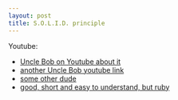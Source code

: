 ```yaml
---
layout: post
title: S.O.L.I.D. principle
---
```


Youtube:
* [Uncle Bob on Youtube about it](https://www.youtube.com/watch?v=t86v3N4OshQ)
* [another Uncle Bob youtube link](https://www.youtube.com/watch?v=TMuno5RZNeE)
* [some other dude](https://www.youtube.com/channel/UCmn2_yh6afE1e9RdgHonVdg)
* [good, short and easy to understand, but ruby](tps://www.youtube.com/user/edutechional/videos)
